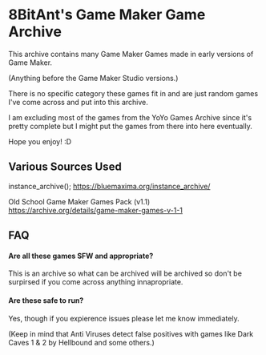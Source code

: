 
# 8BitAnt's Game Maker Game Archive

This archive contains many Game Maker Games made in early versions of Game Maker.

(Anything before the Game Maker Studio versions.)

There is no specific category these games fit in and are just random games I've come across and put into this archive.

I am excluding most of the games from the YoYo Games Archive since it's pretty complete but I might put the games from there into here eventually.

Hope you enjoy! :D

## Various Sources Used

instance_archive(); 
https://bluemaxima.org/instance_archive/

Old School Game Maker Games Pack (v1.1)
https://archive.org/details/game-maker-games-v-1-1


## FAQ

#### Are all these games SFW and appropriate?

This is an archive so what can be archived will be archived so don't be surpirsed if you come across anything innapropriate.

#### Are these safe to run?

Yes, though if you expierence issues please let me know immediately.

(Keep in mind that Anti Viruses detect false positives with games like Dark Caves 1 & 2 by Hellbound and some others.)


